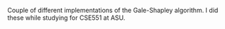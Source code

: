 Couple of different implementations of the Gale-Shapley algorithm. I did these while studying for CSE551 at ASU.

